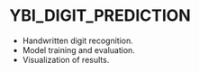 # YBI_DIGIT_PREDICTION

- Handwritten digit recognition.
- Model training and evaluation.
- Visualization of results.
